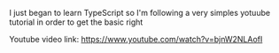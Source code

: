 I just began to learn TypeScript so I'm following a very simples yotuube tutorial in order to get the basic right

Youtube video link: https://www.youtube.com/watch?v=bjnW2NLAofI
